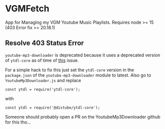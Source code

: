 # VGMFetch
App for Managing my VGM Youtube Music Playlists.
Requires node >= 15 (403 Error fix >= 20.18.1)

## Resolve 403 Status Error
<code>youtube-mp3-downloader</code> is deprecated because it uses a deprecated version of <code>ytdl-core</code> as of time of [this](https://github.com/fent/node-ytdl-core/issues/1295) issue. 

For a simple hack to fix this just set the <code>ytdl-core</code> version in the <code>package.json</code> of the <code>youtube-mp3-downloader</code> module to latest.
Also go to <code>YoutubeMp3Downloader.js</code> and replace 
```
const ytdl = require('ytdl-core');
```
with
```
const ytdl = require('@distube/ytdl-core');
```

Someone should probably open a PR on the YoutubeMp3Downloader github for this tho...